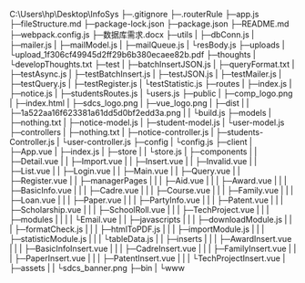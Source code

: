 C:\Users\hp\Desktop\InfoSys
├─.gitignore
├─.routerRule
├─app.js
├─fileStructure.md
├─package-lock.json
├─package.json
├─README.md
├─webpack.config.js
├─数据库需求.docx
├─utils
|   ├─dbConn.js
|   ├─mailer.js
|   ├─mailModel.js
|   ├─mailQueue.js
|   └resBody.js
├─uploads
|    └upload_1f306cf49945d2ff29b6b380ecaee82b.pdf
├─thoughts
|    └developThoughts.txt
├─test
|  ├─batchInsertJSON.js
|  ├─queryFormat.txt
|  ├─testAsync.js
|  ├─testBatchInsert.js
|  ├─testJSON.js
|  ├─testMailer.js
|  ├─testQuery.js
|  ├─testRegister.js
|  └testStatistic.js
├─routes
|   ├─index.js
|   ├─notice.js
|   ├─studentsRoutes.js
|   └users.js
├─public
|   ├─comp_logo.png
|   ├─index.html
|   ├─sdcs_logo.png
|   ├─vue_logo.png
|   ├─dist
|   |  ├─1a522aa16f623381a61dd5d0bf2edd3a.png
|   |  └build.js
├─models
|   ├─nothing.txt
|   ├─notice-model.js
|   ├─student-model.js
|   └user-model.js
├─controllers
|      ├─nothing.txt
|      ├─notice-controller.js
|      ├─students-Controller.js
|      └user-controller.js
├─config
|   └config.js
├─client
|   ├─App.vue
|   ├─index.js
|   ├─store
|   |   └store.js
|   ├─components
|   |     ├─Detail.vue
|   |     ├─Import.vue
|   |     ├─Insert.vue
|   |     ├─Invalid.vue
|   |     ├─List.vue
|   |     ├─Login.vue
|   |     ├─Main.vue
|   |     ├─Query.vue
|   |     ├─Register.vue
|   |     ├─managerPages
|   |     |      ├─Aid.vue
|   |     |      ├─Award.vue
|   |     |      ├─BasicInfo.vue
|   |     |      ├─Cadre.vue
|   |     |      ├─Course.vue
|   |     |      ├─Family.vue
|   |     |      ├─Loan.vue
|   |     |      ├─Paper.vue
|   |     |      ├─PartyInfo.vue
|   |     |      ├─Patent.vue
|   |     |      ├─Scholarship.vue
|   |     |      ├─SchoolRoll.vue
|   |     |      ├─TechProject.vue
|   |     |      ├─modules
|   |     |      |    └Email.vue
|   |     ├─javascripts
|   |     |      ├─downloadModule.js
|   |     |      ├─formatCheck.js
|   |     |      ├─htmlToPDF.js
|   |     |      ├─importModule.js
|   |     |      ├─statisticModule.js
|   |     |      └tableData.js
|   |     ├─inserts
|   |     |    ├─AwardInsert.vue
|   |     |    ├─BasicInfoInsert.vue
|   |     |    ├─CadreInsert.vue
|   |     |    ├─FamilyInsert.vue
|   |     |    ├─PaperInsert.vue
|   |     |    ├─PatentInsert.vue
|   |     |    └TechProjectInsert.vue
|   ├─assets
|   |   └sdcs_banner.png
├─bin
|  └www